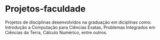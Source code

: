 # Projetos-faculdade
Projetos de disciplinas desenvolvidos na graduação em diciplinas como: Introdução a Computação para Ciências Exatas, Problemas Integrados em Ciências da Terra, Cálculo Numérico, entre outros.
